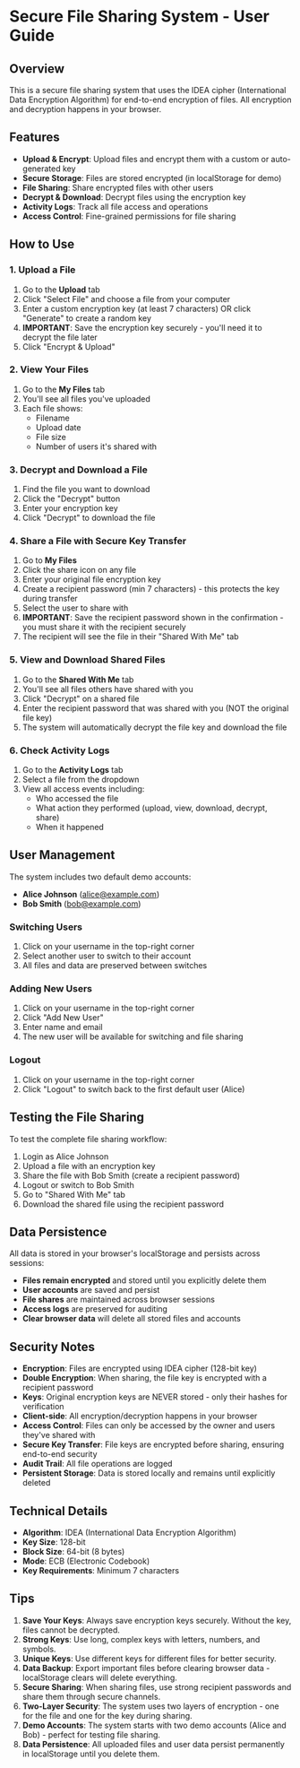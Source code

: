 # Secure File Sharing System - User Guide

## Overview
This is a secure file sharing system that uses the IDEA cipher (International Data Encryption Algorithm) for end-to-end encryption of files. All encryption and decryption happens in your browser.

## Features
- **Upload & Encrypt**: Upload files and encrypt them with a custom or auto-generated key
- **Secure Storage**: Files are stored encrypted (in localStorage for demo)
- **File Sharing**: Share encrypted files with other users
- **Decrypt & Download**: Decrypt files using the encryption key
- **Activity Logs**: Track all file access and operations
- **Access Control**: Fine-grained permissions for file sharing

## How to Use

### 1. Upload a File
1. Go to the **Upload** tab
2. Click "Select File" and choose a file from your computer
3. Enter a custom encryption key (at least 7 characters) OR click "Generate" to create a random key
4. **IMPORTANT**: Save the encryption key securely - you'll need it to decrypt the file later
5. Click "Encrypt & Upload"

### 2. View Your Files
1. Go to the **My Files** tab
2. You'll see all files you've uploaded
3. Each file shows:
   - Filename
   - Upload date
   - File size
   - Number of users it's shared with

### 3. Decrypt and Download a File
1. Find the file you want to download
2. Click the "Decrypt" button
3. Enter your encryption key
4. Click "Decrypt" to download the file

### 4. Share a File with Secure Key Transfer
1. Go to **My Files**
2. Click the share icon on any file
3. Enter your original file encryption key
4. Create a recipient password (min 7 characters) - this protects the key during transfer
5. Select the user to share with
6. **IMPORTANT**: Save the recipient password shown in the confirmation - you must share it with the recipient securely
7. The recipient will see the file in their "Shared With Me" tab

### 5. View and Download Shared Files
1. Go to the **Shared With Me** tab
2. You'll see all files others have shared with you
3. Click "Decrypt" on a shared file
4. Enter the recipient password that was shared with you (NOT the original file key)
5. The system will automatically decrypt the file key and download the file

### 6. Check Activity Logs
1. Go to the **Activity Logs** tab
2. Select a file from the dropdown
3. View all access events including:
   - Who accessed the file
   - What action they performed (upload, view, download, decrypt, share)
   - When it happened

## User Management

The system includes two default demo accounts:

- **Alice Johnson** (alice@example.com)
- **Bob Smith** (bob@example.com)

### Switching Users

1. Click on your username in the top-right corner
2. Select another user to switch to their account
3. All files and data are preserved between switches

### Adding New Users

1. Click on your username in the top-right corner
2. Click "Add New User"
3. Enter name and email
4. The new user will be available for switching and file sharing

### Logout

1. Click on your username in the top-right corner
2. Click "Logout" to switch back to the first default user (Alice)

## Testing the File Sharing

To test the complete file sharing workflow:

1. Login as Alice Johnson
2. Upload a file with an encryption key
3. Share the file with Bob Smith (create a recipient password)
4. Logout or switch to Bob Smith
5. Go to "Shared With Me" tab
6. Download the shared file using the recipient password

## Data Persistence

All data is stored in your browser's localStorage and persists across sessions:

- **Files remain encrypted** and stored until you explicitly delete them
- **User accounts** are saved and persist
- **File shares** are maintained across browser sessions
- **Access logs** are preserved for auditing
- **Clear browser data** will delete all stored files and accounts

## Security Notes

- **Encryption**: Files are encrypted using IDEA cipher (128-bit key)
- **Double Encryption**: When sharing, the file key is encrypted with a recipient password
- **Keys**: Original encryption keys are NEVER stored - only their hashes for verification
- **Client-side**: All encryption/decryption happens in your browser
- **Access Control**: Files can only be accessed by the owner and users they've shared with
- **Secure Key Transfer**: File keys are encrypted before sharing, ensuring end-to-end security
- **Audit Trail**: All file operations are logged
- **Persistent Storage**: Data is stored locally and remains until explicitly deleted

## Technical Details

- **Algorithm**: IDEA (International Data Encryption Algorithm)
- **Key Size**: 128-bit
- **Block Size**: 64-bit (8 bytes)
- **Mode**: ECB (Electronic Codebook)
- **Key Requirements**: Minimum 7 characters

## Tips

1. **Save Your Keys**: Always save encryption keys securely. Without the key, files cannot be decrypted.
2. **Strong Keys**: Use long, complex keys with letters, numbers, and symbols.
3. **Unique Keys**: Use different keys for different files for better security.
4. **Data Backup**: Export important files before clearing browser data - localStorage clears will delete everything.
5. **Secure Sharing**: When sharing files, use strong recipient passwords and share them through secure channels.
6. **Two-Layer Security**: The system uses two layers of encryption - one for the file and one for the key during sharing.
7. **Demo Accounts**: The system starts with two demo accounts (Alice and Bob) - perfect for testing file sharing.
8. **Data Persistence**: All uploaded files and user data persist permanently in localStorage until you delete them.
